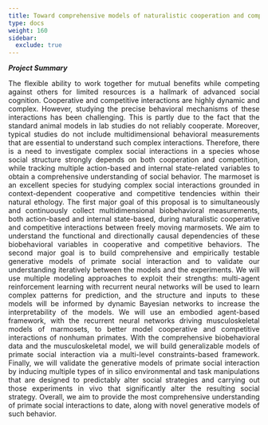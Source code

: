 ```yaml
---
title: Toward comprehensive models of naturalistic cooperation and competition in primates
type: docs
weight: 160
sidebar:
  exclude: true
---
```


**_Project Summary_**
<div style="text-align: justify">
The flexible ability to work together for mutual benefits while competing against others for limited resources is a hallmark of advanced social cognition. Cooperative and competitive interactions are highly dynamic and complex. However, studying the precise behavioral mechanisms of these interactions has been challenging. This is partly due to the fact that the standard animal models in lab studies do not reliably cooperate. Moreover, typical studies do not include multidimensional behavioral measurements that are essential to understand such complex interactions. Therefore, there is a need to investigate complex social interactions in a species whose social structure strongly depends on both cooperation and competition, while tracking multiple action-based and internal state-related variables to obtain a comprehensive understanding of social behavior. The marmoset is an excellent species for studying complex social interactions grounded in context-dependent cooperative and competitive tendencies within their natural ethology. The first major goal of this proposal is to simultaneously and continuously collect multidimensional biobehavioral measurements, both action-based and internal state-based, during naturalistic cooperative and competitive interactions between freely moving marmosets. We aim to understand the functional and directionally causal dependencies of these biobehavioral variables in cooperative and competitive behaviors. The second major goal is to build comprehensive and empirically testable generative models of primate social interaction and to validate our understanding iteratively between the models and the experiments. We will use multiple modeling approaches to exploit their strengths: multi-agent reinforcement learning with recurrent neural networks will be used to learn complex patterns for prediction, and the structure and inputs to these models will be informed by dynamic Bayesian networks to increase the interpretability of the models. We will use an embodied agent-based framework, with the recurrent neural networks driving musculoskeletal models of marmosets, to better model cooperative and competitive interactions of nonhuman primates. With the comprehensive biobehavioral data and the musculoskeletal model, we will build generalizable models of primate social interaction via a multi-level constraints-based framework. Finally, we will validate the generative models of primate social interaction by inducing multiple types of in silico environmental and task manipulations that are designed to predictably alter social strategies and carrying out those experiments in vivo that significantly alter the resulting social strategy. Overall, we aim to provide the most comprehensive understanding of primate social interactions to date, along with novel generative models of such behavior.
</div>

<!-- #### People

{{< people "team-u01_01" >}}

#### Alumni -->
